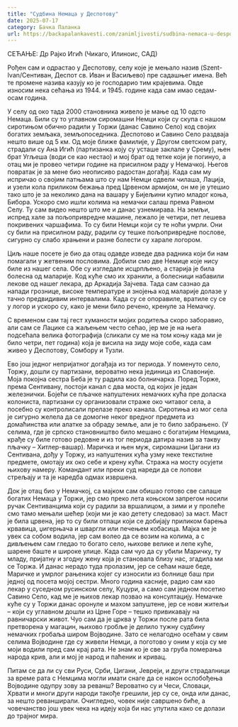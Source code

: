 ```yaml
---
title: "Судбина Немаца у Деспотову"
date: 2025-07-17
category: Бачка Паланка
url: https://backapalankavesti.com/zanimljivosti/sudbina-nemaca-u-despotovu2/
---
```


СЕЋАЊЕ: Др Рајко Игић (Чикаго, Илиноис, САД)

Рођен сам и одрастао у Деспотову, селу које је мењало назив (Szent-Ivan/Сентиван, Деспот св. Иван и Васиљево) пре садашњег имена. Већ те промене назива казују ко је господарио тим крајевима. Овде износим нека сећања из 1944. и 1945. године када сам имао седам-осам година.

У селу од око тада 2000 становника живело је мање од 10 одсто Немаца. Били су то углавном сиромашни Немци који су скупа с нашом сиротињом обично радили у Торжи (данас Савино Село) код својих богатих земљака, земљопоседника. Деспотово и Савино Село раздваја нешто више од 5 км. Од моје ближе фамилије, у Другом светском рату, страдали су Ана Игић (партизанка коју су усташе заклале у Срему), њен брат Угљеша (води се као нестао) и мој брат од тетке који је погинуо, а отац ми је провео четири године на присилном раду у Немачкој. Његов повратак је за мене био неописиво радостан догађај. Када сам му испричао о својим патњама што су нам Немци одвели чилаша, Лација, и узели кола приликом бежања пред Црвеном армијом, он ме је утешио тако што је за неколико дана на вашару у Бијељини купио младог коња, Бибора. Ускоро смо ишли колима на немачки салаш према Равном Селу. Ту сам видео нешто што ме и данас узнемирава. На земљи, испред хале за пољопривредне машине, лежало је четири, пет лешева покривених чаршафима. То су били Немци који су те ноћи умрли. Они су били на присилном раду, радили су тешке пољопривредне послове, сигурно су слабо храњени и разне болести су харале логором.

Циљ наше посете је био да отац одавде изведе два радника који би нам помагали у жетвеним пословима. Добили смо две Немице које нису биле из нашег села. Обе су изгледале исцрпљено, а старија је била болесна од маларије. Код куће смо их хранили, а болесници набавили лекове од нашег лекара, др Аркадија Зајчева. Тада сам сазнао да напади грознице, високе температуре и знојења код маларије долазе у тачно предвидивим интервалима. Када су се опоравиле, вратиле су се у логор и ускоро су, како је мени било речено, кренуле за Немачку.

С временом сам тај гест хуманости мојих родитеља скоро заборавио, али сам се Лацике са жаљењем често сећао, јер ме је на њега подсећала велика фотографија (сликали су ме на том коњу када ми је било четри, пет година) која је висила на зиду моје собе, када сам живео у Деспотову, Сомбору и Тузли.

Ево још једног непријатног догађаја из тог периода. У поменуто село, Торжу, дошли су партизани, вероватно нека јединица из Славоније. Моја покојна сестра Беба је ту радила као болничарка. Поред Торже, према Сентивану, постоји канал с два моста, од којих је један железнички. Бојећи се пљачке напуштених немачких кућа пре доласка колониста, партизани су организовали страже око читавог села, а посебно су контролисали прелазе преко канала. Сиротиња из мог села је сигурно желела да се домогне неког вредног предмета из домаћинства или алатке за обраду земље, али је то било забрањено. (У селима, где је српско становништво било мешано с богатијим Немцима, крађе су биле готово редовне и из тог периода датира назив за такву пљачку – Хитлер-вашар). Маричка и њен муж, сиромашни Цигани из Сентивана, дођу у Торжу, из напуштених кућа узму неке текстилне предмете, омотају их око себе и крену кући. Стража на мосту осујети њихову намеру. Командант или преки суд нареди да се лопови стрељају и та је наредба одмах извршена.

Док је отац био у Немачкој, са мајком сам обишао готово све салаше богатих Немаца у Торжи, јер смо преко лета коњском запрегом носили ручак Сентиванцима који су радили за вршалицом, а зими и у пролеће смо тамо мењали шећер (који ми је као детету следовао) за маст. Маст је била црвена, јер то су били отпаци који се добијају приликом барења крвавица, џигерњача и шваргли или печењем кобасица. Мајка ме је увек са собом водила, јер сам волео да се возим на колима, а с дивљењем сам гледао то богато село, њихове велике и лепе куће, шарене баште и широке улице. Када сам чуо да су убили Маричку, ту младу, пријатну и згодну жену која је становала близу нас, згадила ми се Торжа. И данас нерадо туда пролазим, јер се сећам наше беде, Маричке и умрлог рањеника којег су износили из болнице баш при једној од посета мојој сестри. Много година касније, радио сам као лекар у суседном русинском селу, Куцури, а само сам једном посетио Савино Село, кад ме је њихов лекар позвао на консултацију. Немачке куће су у Торжи данас оронуле и махом запуштене, јер се нови житељи – који су углавном дошли из Црне Горе – тешко привикавају на равничарски живот. Чуо сам да је црква у Торжи после рата била претворена у магацин, њихово гробље је делило тужну судбину немачких гробаља широм Војводине. Зато се нелагодно осећам у свим селима Војводине где су живели Немци, а поготово у оним у која су ме моји водили пред сам крај рата. Не знам ко је све за груба померања народа крив, али и мој је народ и паћеник и кривац.

Питам се да ли су сви Руси, Срби, Цигани, Јевреји, и други страдалници за време рата с Немцима могли имати снаге да се након ослобођења Војводине одупру зову за реванш? Вероватно су и Чеси, Словаци, Хрвати и многи други народи такође грешили, јер су се, онда или данас, за нешто реванширали. Очигледно, човек није савршено биће, а човечанство још увек чека на идеју која би нас упутила како се долази до трајног мира.

